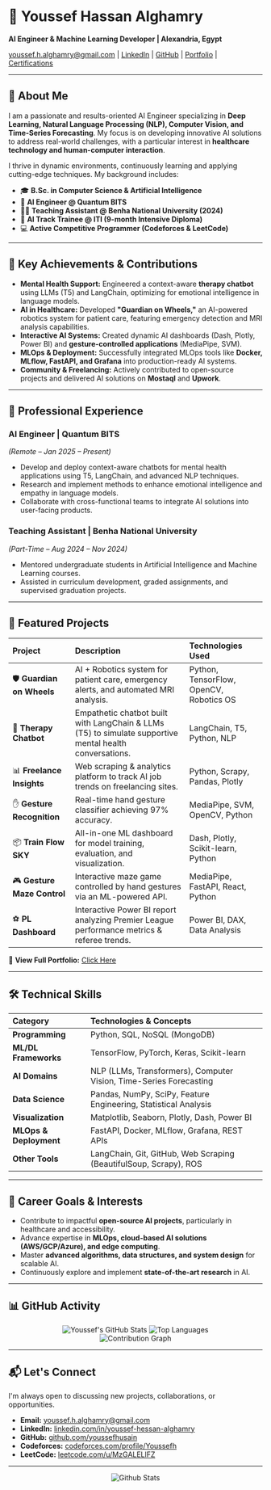 # 👋 Youssef Hassan Alghamry

**AI Engineer & Machine Learning Developer | Alexandria, Egypt**

[youssef.h.alghamry@gmail.com](mailto:youssef.h.alghamry@gmail.com) | [LinkedIn](https://www.linkedin.com/in/youssef-hessan-alghamry/) | [GitHub](https://github.com/youssefhusain) | [Portfolio](http://65524b5355318.site123.me/) | [Certifications](https://drive.google.com/drive/u/0/folders/1GO2tantyMN3JJ32zkLDCk9E6m89sZajV)

---

## 🌟 About Me

I am a passionate and results-oriented AI Engineer specializing in **Deep Learning, Natural Language Processing (NLP), Computer Vision, and Time-Series Forecasting**. My focus is on developing innovative AI solutions to address real-world challenges, with a particular interest in **healthcare technology and human-computer interaction**.

I thrive in dynamic environments, continuously learning and applying cutting-edge techniques. My background includes:
-   🎓 **B.Sc. in Computer Science & Artificial Intelligence**
-   💼 **AI Engineer @ Quantum BITS**
-   👨‍🏫 **Teaching Assistant @ Benha National University (2024)**
-   🧠 **AI Track Trainee @ ITI (9-month Intensive Diploma)**
-   💻 **Active Competitive Programmer (Codeforces & LeetCode)**

---

## 🚀 Key Achievements & Contributions

* **Mental Health Support:** Engineered a context-aware **therapy chatbot** using LLMs (T5) and LangChain, optimizing for emotional intelligence in language models.
* **AI in Healthcare:** Developed **"Guardian on Wheels,"** an AI-powered robotics system for patient care, featuring emergency detection and MRI analysis capabilities.
* **Interactive AI Systems:** Created dynamic AI dashboards (Dash, Plotly, Power BI) and **gesture-controlled applications** (MediaPipe, SVM).
* **MLOps & Deployment:** Successfully integrated MLOps tools like **Docker, MLflow, FastAPI, and Grafana** into production-ready AI systems.
* **Community & Freelancing:** Actively contributed to open-source projects and delivered AI solutions on **Mostaql** and **Upwork**.

---

## 💼 Professional Experience

### AI Engineer | Quantum BITS
*(Remote – Jan 2025 – Present)*
-   Develop and deploy context-aware chatbots for mental health applications using T5, LangChain, and advanced NLP techniques.
-   Research and implement methods to enhance emotional intelligence and empathy in language models.
-   Collaborate with cross-functional teams to integrate AI solutions into user-facing products.

### Teaching Assistant | Benha National University
*(Part-Time – Aug 2024 – Nov 2024)*
-   Mentored undergraduate students in Artificial Intelligence and Machine Learning courses.
-   Assisted in curriculum development, graded assignments, and supervised graduation projects.

---

## 📂 Featured Projects

| Project                   | Description                                                                                                | Technologies Used                       |
| :------------------------ | :--------------------------------------------------------------------------------------------------------- | :-------------------------------------- |
| 🛡️ **Guardian on Wheels** | AI + Robotics system for patient care, emergency alerts, and automated MRI analysis.                       | Python, TensorFlow, OpenCV, Robotics OS |
| 💬 **Therapy Chatbot** | Empathetic chatbot built with LangChain & LLMs (T5) to simulate supportive mental health conversations.    | LangChain, T5, Python, NLP              |
| 📊 **Freelance Insights** | Web scraping & analytics platform to track AI job trends on freelancing sites.                             | Python, Scrapy, Pandas, Plotly          |
| ✋ **Gesture Recognition**| Real-time hand gesture classifier achieving 97% accuracy.                                                  | MediaPipe, SVM, OpenCV, Python          |
| 📦 **Train Flow SKY** | All-in-one ML dashboard for model training, evaluation, and visualization.                                 | Dash, Plotly, Scikit-learn, Python    |
| 🎮 **Gesture Maze Control**| Interactive maze game controlled by hand gestures via an ML-powered API.                                   | MediaPipe, FastAPI, React, Python      |
| ⚽ **PL Dashboard** | Interactive Power BI report analyzing Premier League performance metrics & referee trends.                 | Power BI, DAX, Data Analysis            |

🔗 **View Full Portfolio:** [Click Here](http://65524b5355318.site123.me/)

---

## 🛠️ Technical Skills

| Category             | Technologies & Concepts                                            |
| :------------------- | :----------------------------------------------------------------- |
| **Programming** | Python, SQL, NoSQL (MongoDB)                                       |
| **ML/DL Frameworks** | TensorFlow, PyTorch, Keras, Scikit-learn                           |
| **AI Domains** | NLP (LLMs, Transformers), Computer Vision, Time-Series Forecasting |
| **Data Science** | Pandas, NumPy, SciPy, Feature Engineering, Statistical Analysis    |
| **Visualization** | Matplotlib, Seaborn, Plotly, Dash, Power BI                        |
| **MLOps & Deployment**| FastAPI, Docker, MLflow, Grafana, REST APIs                        |
| **Other Tools** | LangChain, Git, GitHub, Web Scraping (BeautifulSoup, Scrapy), ROS    |

---

## 🎯 Career Goals & Interests

-   Contribute to impactful **open-source AI projects**, particularly in healthcare and accessibility.
-   Advance expertise in **MLOps, cloud-based AI solutions (AWS/GCP/Azure), and edge computing**.
-   Master **advanced algorithms, data structures, and system design** for scalable AI.
-   Continuously explore and implement **state-of-the-art research** in AI.

---

## 📊 GitHub Activity

<p align="center">
  <img src="https://github-profile-summary-cards.vercel.app/api/cards/profile-details?username=youssefhusain&theme=dracula" alt="Youssef's GitHub Stats"/>
  <img src="https://github-readme-stats.vercel.app/api/top-langs/?username=youssefhusain&layout=compact&theme=radical" alt="Top Languages"/>
  <br/>
  <img src="https://github-readme-activity-graph.vercel.app/graph?username=youssefhusain&theme=radical" alt="Contribution Graph"/>
</p>


---

## 📬 Let's Connect

I'm always open to discussing new projects, collaborations, or opportunities.

-   **Email:** [youssef.h.alghamry@gmail.com](mailto:youssef.h.alghamry@gmail.com)
-   **LinkedIn:** [linkedin.com/in/youssef-hessan-alghamry](https://www.linkedin.com/in/youssef-hessan-alghamry/)
-   **GitHub:** [github.com/youssefhusain](https://github.com/youssefhusain)
-   **Codeforces:** [codeforces.com/profile/Youssefh](https://codeforces.com/profile/Youssefh)
-   **LeetCode:** [leetcode.com/u/MzGALELlFZ](https://leetcode.com/u/MzGALELlFZ/)

---
<p align="left">
<p align="center">
        <img src="https://raw.githubusercontent.com/mayhemantt/mayhemantt/Update/svg/Bottom.svg" alt="Github Stats" />
</p>
</p>
